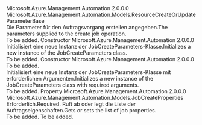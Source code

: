 <Type Name="JobCreateParameters" FullName="Microsoft.Azure.Management.Automation.Models.JobCreateParameters">
  <TypeSignature Language="C#" Value="public class JobCreateParameters : Microsoft.Azure.Management.Automation.Models.ResourceCreateOrUpdateParameterBase" />
  <TypeSignature Language="ILAsm" Value=".class public auto ansi beforefieldinit JobCreateParameters extends Microsoft.Azure.Management.Automation.Models.ResourceCreateOrUpdateParameterBase" />
  <TypeSignature Language="DocId" Value="T:Microsoft.Azure.Management.Automation.Models.JobCreateParameters" />
  <TypeSignature Language="VB.NET" Value="Public Class JobCreateParameters&#xA;Inherits ResourceCreateOrUpdateParameterBase" />
  <TypeSignature Language="F#" Value="type JobCreateParameters = class&#xA;    inherit ResourceCreateOrUpdateParameterBase" />
  <AssemblyInfo>
    <AssemblyName>Microsoft.Azure.Management.Automation</AssemblyName>
    <AssemblyVersion>2.0.0.0</AssemblyVersion>
  </AssemblyInfo>
  <Base>
    <BaseTypeName>Microsoft.Azure.Management.Automation.Models.ResourceCreateOrUpdateParameterBase</BaseTypeName>
  </Base>
  <Interfaces />
  <Docs>
    <summary>
            <span data-ttu-id="59fbe-101">Die Parameter für den Auftragsvorgang erstellen angegeben.</span><span class="sxs-lookup"><span data-stu-id="59fbe-101">The parameters supplied to the create job operation.</span></span>
            </summary>
    <remarks>To be added.</remarks>
  </Docs>
  <Members>
    <Member MemberName=".ctor">
      <MemberSignature Language="C#" Value="public JobCreateParameters ();" />
      <MemberSignature Language="ILAsm" Value=".method public hidebysig specialname rtspecialname instance void .ctor() cil managed" />
      <MemberSignature Language="DocId" Value="M:Microsoft.Azure.Management.Automation.Models.JobCreateParameters.#ctor" />
      <MemberSignature Language="VB.NET" Value="Public Sub New ()" />
      <MemberType>Constructor</MemberType>
      <AssemblyInfo>
        <AssemblyName>Microsoft.Azure.Management.Automation</AssemblyName>
        <AssemblyVersion>2.0.0.0</AssemblyVersion>
      </AssemblyInfo>
      <Parameters />
      <Docs>
        <summary>
            <span data-ttu-id="59fbe-102">Initialisiert eine neue Instanz der JobCreateParameters-Klasse.</span><span class="sxs-lookup"><span data-stu-id="59fbe-102">Initializes a new instance of the JobCreateParameters class.</span></span>
            </summary>
        <remarks>To be added.</remarks>
      </Docs>
    </Member>
    <Member MemberName=".ctor">
      <MemberSignature Language="C#" Value="public JobCreateParameters (Microsoft.Azure.Management.Automation.Models.JobCreateProperties properties);" />
      <MemberSignature Language="ILAsm" Value=".method public hidebysig specialname rtspecialname instance void .ctor(class Microsoft.Azure.Management.Automation.Models.JobCreateProperties properties) cil managed" />
      <MemberSignature Language="DocId" Value="M:Microsoft.Azure.Management.Automation.Models.JobCreateParameters.#ctor(Microsoft.Azure.Management.Automation.Models.JobCreateProperties)" />
      <MemberSignature Language="VB.NET" Value="Public Sub New (properties As JobCreateProperties)" />
      <MemberSignature Language="F#" Value="new Microsoft.Azure.Management.Automation.Models.JobCreateParameters : Microsoft.Azure.Management.Automation.Models.JobCreateProperties -&gt; Microsoft.Azure.Management.Automation.Models.JobCreateParameters" Usage="new Microsoft.Azure.Management.Automation.Models.JobCreateParameters properties" />
      <MemberType>Constructor</MemberType>
      <AssemblyInfo>
        <AssemblyName>Microsoft.Azure.Management.Automation</AssemblyName>
        <AssemblyVersion>2.0.0.0</AssemblyVersion>
      </AssemblyInfo>
      <Parameters>
        <Parameter Name="properties" Type="Microsoft.Azure.Management.Automation.Models.JobCreateProperties" />
      </Parameters>
      <Docs>
        <param name="properties">To be added.</param>
        <summary>
            <span data-ttu-id="59fbe-103">Initialisiert eine neue Instanz der JobCreateParameters-Klasse mit erforderlichen Argumenten.</span><span class="sxs-lookup"><span data-stu-id="59fbe-103">Initializes a new instance of the JobCreateParameters class with required arguments.</span></span>
            </summary>
        <remarks>To be added.</remarks>
      </Docs>
    </Member>
    <Member MemberName="Properties">
      <MemberSignature Language="C#" Value="public Microsoft.Azure.Management.Automation.Models.JobCreateProperties Properties { get; set; }" />
      <MemberSignature Language="ILAsm" Value=".property instance class Microsoft.Azure.Management.Automation.Models.JobCreateProperties Properties" />
      <MemberSignature Language="DocId" Value="P:Microsoft.Azure.Management.Automation.Models.JobCreateParameters.Properties" />
      <MemberSignature Language="VB.NET" Value="Public Property Properties As JobCreateProperties" />
      <MemberSignature Language="F#" Value="member this.Properties : Microsoft.Azure.Management.Automation.Models.JobCreateProperties with get, set" Usage="Microsoft.Azure.Management.Automation.Models.JobCreateParameters.Properties" />
      <MemberType>Property</MemberType>
      <AssemblyInfo>
        <AssemblyName>Microsoft.Azure.Management.Automation</AssemblyName>
        <AssemblyVersion>2.0.0.0</AssemblyVersion>
      </AssemblyInfo>
      <ReturnValue>
        <ReturnType>Microsoft.Azure.Management.Automation.Models.JobCreateProperties</ReturnType>
      </ReturnValue>
      <Docs>
        <summary>
            <span data-ttu-id="59fbe-104">Erforderlich.</span><span class="sxs-lookup"><span data-stu-id="59fbe-104">Required.</span></span> <span data-ttu-id="59fbe-105">Ruft ab oder legt die Liste der Auftragseigenschaften.</span><span class="sxs-lookup"><span data-stu-id="59fbe-105">Gets or sets the list of job properties.</span></span>
            </summary>
        <value>To be added.</value>
        <remarks>To be added.</remarks>
      </Docs>
    </Member>
  </Members>
</Type>
